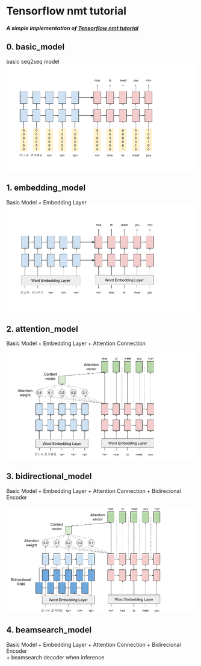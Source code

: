 # Tensorflow nmt tutorial
##### A simple implementation of [Tensorflow nmt tutorial](https://github.com/tensorflow/nmt)

## 0. basic_model
basic seq2seq model<br>
<img src="image/0_basic.png" alt="basic seq2seq model" width="800px"/>


## 1. embedding_model
Basic Model + Embedding Layer<br>
<img src="image/1_embedding.png" alt="Basic Model + Embedding Layer" width="800px"/>


## 2. attention_model
Basic Model + Embedding Layer + Attention Connection<br><br>
<img src="image/2_attention.png" alt="Basic Model + Embedding Layer + Attention" width="800px"/><br>


## 3. bidirectional_model
Basic Model + Embedding Layer + Attention Connection + Bidirecional Encoder<br><br>
<img src="image/3_bidirectional.png" alt="Basic Model + Embedding Layer + Attention + Bidirecional Encoder" width="800px"/><br>

## 4. beamsearch_model
Basic Model + Embedding Layer + Attention Connection + Bidirecional Encoder<br>
\+ beamsearch decoder when inference<br>


